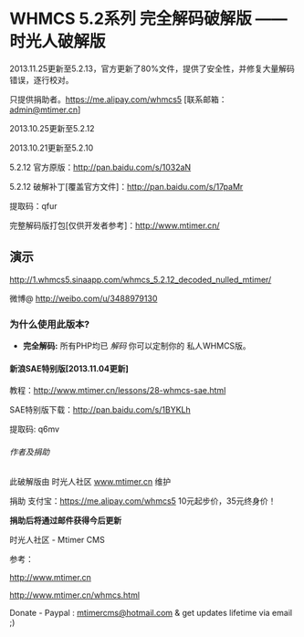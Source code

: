 <h1>WHMCS 5.2系列 完全解码破解版 —— 时光人破解版</h1>

2013.11.25更新至5.2.13，官方更新了80%文件，提供了安全性，并修复大量解码错误，逐行校对。

只提供捐助者。https://me.alipay.com/whmcs5 [联系邮箱：admin@mtimer.cn]

2013.10.25更新至5.2.12

2013.10.21更新至5.2.10

5.2.12 官方原版：http://pan.baidu.com/s/1032aN

5.2.12 破解补丁[覆盖官方文件]：http://pan.baidu.com/s/17paMr

提取码：qfur

完整解码版打包[仅供开发者参考]：http://www.mtimer.cn/



<h2>演示</h2>

http://1.whmcs5.sinaapp.com/whmcs_5.2.12_decoded_nulled_mtimer/

微博@ http://weibo.com/u/3488979130

<h3>为什么使用此版本?</h3>

<ul>
<li>
<strong>完全解码:</strong> 所有PHP均已 <em>解码</em> 你可以定制你的 私人WHMCS版。</li>
</ul>

<h4>新浪SAE特别版[2013.11.04更新]</h4>

教程：http://www.mtimer.cn/lessons/28-whmcs-sae.html

SAE特别版下载：http://pan.baidu.com/s/1BYKLh

提取码: q6mv


<h6>作者及捐助</h6>

此破解版由 时光人社区 www.mtimer.cn 维护

捐助 支付宝：https://me.alipay.com/whmcs5  10元起步价，35元终身价！

<strong>捐助后将通过邮件获得今后更新</strong>

时光人社区 - Mtimer CMS

参考：

http://www.mtimer.cn

http://www.mtimer.cn/whmcs.html


Donate - Paypal : mtimercms@hotmail.com  & get updates lifetime via email ;)